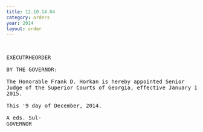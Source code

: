 ```yaml
---
title: 12.10.14.04
category: orders
year: 2014
layout: order
---
```


<pre> 

EXECUTRHEORDER

BY THE GOVERNOR:

The Honorable Frank D. Horkan is hereby appointed Senior
Judge of the Superior Courts of Georgia, effective January 1,
2015.

This '9 day of December, 2014.

A eds. Sul-
GOVERNOR

</pre>
